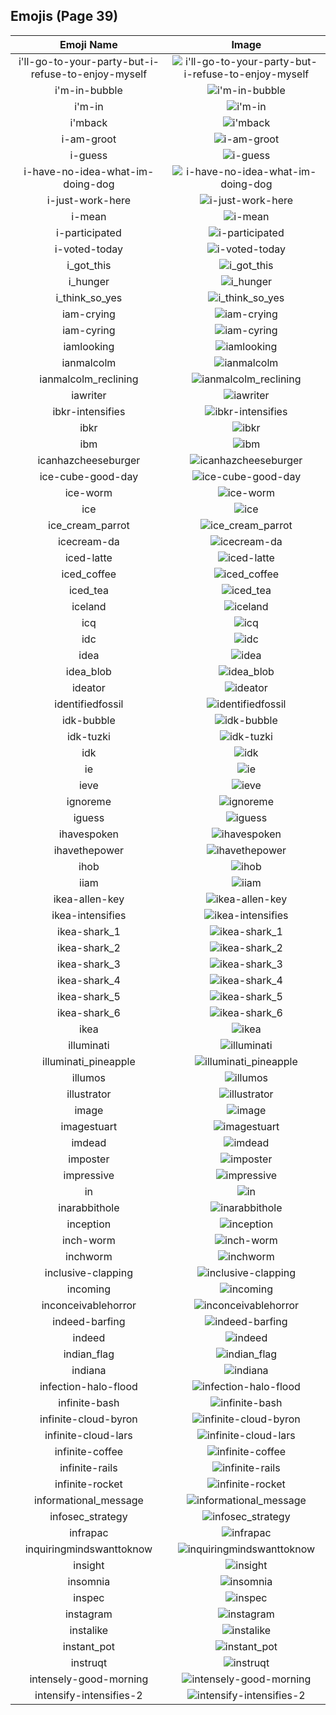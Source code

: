 
  ## Emojis (Page 39)
  |Emoji Name|Image|
  | :-: | :-: |
  |i'll-go-to-your-party-but-i-refuse-to-enjoy-myself| ![i'll-go-to-your-party-but-i-refuse-to-enjoy-myself](/output/i'll-go-to-your-party-but-i-refuse-to-enjoy-myself.png)|
  |i'm-in-bubble| ![i'm-in-bubble](/output/i'm-in-bubble.gif)|
  |i'm-in| ![i'm-in](/output/i'm-in.gif)|
  |i'mback| ![i'mback](/output/i'mback.jpg)|
  |i-am-groot| ![i-am-groot](/output/i-am-groot.jpg)|
  |i-guess| ![i-guess](/output/i-guess.png)|
  |i-have-no-idea-what-im-doing-dog| ![i-have-no-idea-what-im-doing-dog](/output/i-have-no-idea-what-im-doing-dog.png)|
  |i-just-work-here| ![i-just-work-here](/output/i-just-work-here.png)|
  |i-mean| ![i-mean](/output/i-mean.png)|
  |i-participated| ![i-participated](/output/i-participated.png)|
  |i-voted-today| ![i-voted-today](/output/i-voted-today.png)|
  |i_got_this| ![i_got_this](/output/i_got_this.jpg)|
  |i_hunger| ![i_hunger](/output/i_hunger.gif)|
  |i_think_so_yes| ![i_think_so_yes](/output/i_think_so_yes.png)|
  |iam-crying| ![iam-crying](/output/iam-crying.gif)|
  |iam-cyring| ![iam-cyring](/output/iam-cyring.gif)|
  |iamlooking| ![iamlooking](/output/iamlooking.jpg)|
  |ianmalcolm| ![ianmalcolm](/output/ianmalcolm.png)|
  |ianmalcolm_reclining| ![ianmalcolm_reclining](/output/ianmalcolm_reclining.png)|
  |iawriter| ![iawriter](/output/iawriter.png)|
  |ibkr-intensifies| ![ibkr-intensifies](/output/ibkr-intensifies.gif)|
  |ibkr| ![ibkr](/output/ibkr.png)|
  |ibm| ![ibm](/output/ibm.jpg)|
  |icanhazcheeseburger| ![icanhazcheeseburger](/output/icanhazcheeseburger.png)|
  |ice-cube-good-day| ![ice-cube-good-day](/output/ice-cube-good-day.png)|
  |ice-worm| ![ice-worm](/output/ice-worm.png)|
  |ice| ![ice](/output/ice.png)|
  |ice_cream_parrot| ![ice_cream_parrot](/output/ice_cream_parrot.gif)|
  |icecream-da| ![icecream-da](/output/icecream-da.png)|
  |iced-latte| ![iced-latte](/output/iced-latte.png)|
  |iced_coffee| ![iced_coffee](/output/iced_coffee.png)|
  |iced_tea| ![iced_tea](/output/iced_tea.png)|
  |iceland| ![iceland](/output/iceland.png)|
  |icq| ![icq](/output/icq.png)|
  |idc| ![idc](/output/idc.png)|
  |idea| ![idea](/output/idea.png)|
  |idea_blob| ![idea_blob](/output/idea_blob.png)|
  |ideator| ![ideator](/output/ideator.png)|
  |identifiedfossil| ![identifiedfossil](/output/identifiedfossil.png)|
  |idk-bubble| ![idk-bubble](/output/idk-bubble.gif)|
  |idk-tuzki| ![idk-tuzki](/output/idk-tuzki.gif)|
  |idk| ![idk](/output/idk.png)|
  |ie| ![ie](/output/ie.png)|
  |ieve| ![ieve](/output/ieve.png)|
  |ignoreme| ![ignoreme](/output/ignoreme.jpg)|
  |iguess| ![iguess](/output/iguess.png)|
  |ihavespoken| ![ihavespoken](/output/ihavespoken.jpg)|
  |ihavethepower| ![ihavethepower](/output/ihavethepower.gif)|
  |ihob| ![ihob](/output/ihob.png)|
  |iiam| ![iiam](/output/iiam.gif)|
  |ikea-allen-key| ![ikea-allen-key](/output/ikea-allen-key.png)|
  |ikea-intensifies| ![ikea-intensifies](/output/ikea-intensifies.gif)|
  |ikea-shark_1| ![ikea-shark_1](/output/ikea-shark_1.png)|
  |ikea-shark_2| ![ikea-shark_2](/output/ikea-shark_2.png)|
  |ikea-shark_3| ![ikea-shark_3](/output/ikea-shark_3.png)|
  |ikea-shark_4| ![ikea-shark_4](/output/ikea-shark_4.png)|
  |ikea-shark_5| ![ikea-shark_5](/output/ikea-shark_5.png)|
  |ikea-shark_6| ![ikea-shark_6](/output/ikea-shark_6.png)|
  |ikea| ![ikea](/output/ikea.png)|
  |illuminati| ![illuminati](/output/illuminati.png)|
  |illuminati_pineapple| ![illuminati_pineapple](/output/illuminati_pineapple.png)|
  |illumos| ![illumos](/output/illumos.png)|
  |illustrator| ![illustrator](/output/illustrator.png)|
  |image| ![image](/output/image.png)|
  |imagestuart| ![imagestuart](/output/imagestuart.png)|
  |imdead| ![imdead](/output/imdead.png)|
  |imposter| ![imposter](/output/imposter.png)|
  |impressive| ![impressive](/output/impressive.jpg)|
  |in| ![in](/output/in.png)|
  |inarabbithole| ![inarabbithole](/output/inarabbithole.jpg)|
  |inception| ![inception](/output/inception.gif)|
  |inch-worm| ![inch-worm](/output/inch-worm.png)|
  |inchworm| ![inchworm](/output/inchworm.png)|
  |inclusive-clapping| ![inclusive-clapping](/output/inclusive-clapping.gif)|
  |incoming| ![incoming](/output/incoming.png)|
  |inconceivablehorror| ![inconceivablehorror](/output/inconceivablehorror.png)|
  |indeed-barfing| ![indeed-barfing](/output/indeed-barfing.png)|
  |indeed| ![indeed](/output/indeed.png)|
  |indian_flag| ![indian_flag](/output/indian_flag.png)|
  |indiana| ![indiana](/output/indiana.gif)|
  |infection-halo-flood| ![infection-halo-flood](/output/infection-halo-flood.png)|
  |infinite-bash| ![infinite-bash](/output/infinite-bash.gif)|
  |infinite-cloud-byron| ![infinite-cloud-byron](/output/infinite-cloud-byron.gif)|
  |infinite-cloud-lars| ![infinite-cloud-lars](/output/infinite-cloud-lars.gif)|
  |infinite-coffee| ![infinite-coffee](/output/infinite-coffee.gif)|
  |infinite-rails| ![infinite-rails](/output/infinite-rails.gif)|
  |infinite-rocket| ![infinite-rocket](/output/infinite-rocket.gif)|
  |informational_message| ![informational_message](/output/informational_message.png)|
  |infosec_strategy| ![infosec_strategy](/output/infosec_strategy.png)|
  |infrapac| ![infrapac](/output/infrapac.png)|
  |inquiringmindswanttoknow| ![inquiringmindswanttoknow](/output/inquiringmindswanttoknow.png)|
  |insight| ![insight](/output/insight.jpg)|
  |insomnia| ![insomnia](/output/insomnia.gif)|
  |inspec| ![inspec](/output/inspec.jpg)|
  |instagram| ![instagram](/output/instagram.png)|
  |instalike| ![instalike](/output/instalike.jpg)|
  |instant_pot| ![instant_pot](/output/instant_pot.png)|
  |instruqt| ![instruqt](/output/instruqt.png)|
  |intensely-good-morning| ![intensely-good-morning](/output/intensely-good-morning.gif)|
  |intensify-intensifies-2| ![intensify-intensifies-2](/output/intensify-intensifies-2.gif)|
  